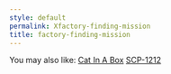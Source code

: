 ```yaml
---
style: default
permalink: Xfactory-finding-mission
title: factory-finding-mission
---
```

You may also like:
[Cat In A Box](http://scp-wiki.net/cat-in-a-box)
[SCP-1212](http://scp-wiki.net/scp-1212)